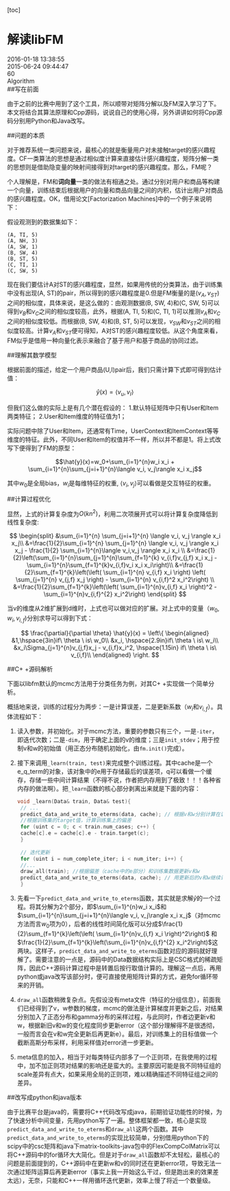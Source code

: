 [toc]
# 解读libFM
<div id="update-time">2016-01-18 13:38:55</div>
<div id="create-time">2015-06-24 09:44:47</div>
<div id="blog-id">60</div>
<div id="tags">Algorithm</div>
##写在前面

由于之前的比赛中用到了这个工具，所以顺带对矩阵分解以及FM深入学习了下。本文将结合其算法原理和Cpp源码，说说自己的使用心得，另外讲讲如何将Cpp源码分别用Python和Java改写。

##问题的本质

对于推荐系统一类问题来说，最核心的就是衡量用户对未接触target的感兴趣程度。CF一类算法的思想是通过相似度计算来直接估计感兴趣程度，矩阵分解一类的思想则是借助隐变量的映射间接得到对target的感兴趣程度。那么，FM呢？

个人理解是，FM和**词向量**一类的做法有相通之处。通过分别对用户和商品等构建一个向量，训练结束后根据用户的向量和商品向量之间的内积，估计出用户对商品的感兴趣程度。OK，借用论文[Factorization Machines]中的一个例子来说明下：

假设观测到的数据集如下：


    (A, TI, 5)
    (A, NH, 3)
    (A, SW, 1)
    (B, SW, 4)
    (B, ST, 5)
    (C, TI, 1)
    (C, SW, 5)

现在我们要估计A对ST的感兴趣程度，显然，如果用传统的分类算法，由于训练集中没有出现(A, ST)的pair，所以得到的感兴趣程度是0.但是FM衡量的是$(v_A, v_{ST})$之间的相似度，具体来说，是这么做的：由观测数据(B, SW, 4)和(C, SW, 5)可以得到$v_B$和$v_C$之间的相似度较高，此外，根据(A, TI, 5)和(C, TI, 1)可以推测$v_A$和$v_C$之间的相似度较低。而根据(B, SW, 4)和(B, ST, 5)可以发现，$v_{SW}$和$v_{ST}$之间的相似度较高。计算$v_A$和$v_{ST}$便可得知，A对ST的感兴趣程度较低。从这个角度来看，FM似乎是借用一种向量化表示来融合了基于用户和基于商品的协同过滤。

##理解其数学模型

根据前面的描述，给定一个用户商品(U,I)pair后，我们只需计算下式即可得到估计值：

$$\hat{y}(x)=\langle v_u, v_I\rangle$$

但我们这么做的实际上是有几个潜在假设的：
1.默认特征矩阵中只有User和Item两类特征；
2.User和Item维度的特征值为1；

实际问题中除了User和Item，还通常有Time，UserContext和ItemContext等等维度的特征。此外，不同User和Item的权值并不一样，所以并不都是1。将上式改写下便得到了FM的原型：

$$\hat{y}(x)=w_0+\sum_{i=1}^{n}w_i x_i + \sum_{i=1}^{n}\sum_{j=i+1}^{n}\langle v_i, v_j\rangle x_i x_j$$

其中$w_0$是全局bias，$w_i$是每维特征的权重, $\langle v_i, v_j \rangle$可以看做是交互特征的权重。

##计算过程优化

显然，上式的计算复杂度为$O(kn^2)$，利用二次项展开式可以将计算复杂度降低到线性复杂度:

$$
\begin{split}
&\sum_{i=1}^{n} \sum_{j=i+1}^{n} \langle v_i, v_j \rangle x_i x_j\\
&=\frac{1}{2}\sum_{i=1}^{n} \sum_{j=1}^{n} \langle v_i, v_j \rangle x_i x_j - \frac{1}{2} \sum_{i=1}^{n}\langle v_i,v_j \rangle x_i x_i \\
&=\frac{1}{2}\left(\sum_{i=1}^{n}\sum_{j=1}^{n}\sum_{f=1}^{k} v_{i,f}v_{j,f} x_i x_j - \sum_{i=1}^{n}\sum_{f=1}^{k}v_{i,f}v_i x_i x_i\right)\\
&=\frac{1}{2}\sum_{f=1}^{k}\left(\left( \sum_{i=1}^{n} v_{i,f} x_i \right) \left( \sum_{j=1}^{n} v_{j,f} x_j \right) - \sum_{i=1}^{n} v_{i,f}^2 x_i^2\right) \\
&=\frac{1}{2}\sum_{f=1}^{k}\left(\left( \sum_{i=1}^{n}v_{i,f} x_i \right)^2 - \sum_{i=1}^{n}v_{i,f}^{2} x_i^2\right)
\end{split}
$$

当v的维度从2维扩展到d维时，上式也可以做对应的扩展。对上式中的变量（$w_0, w_i, v_{i,f}$)分别求导可以得到下式：

$$
\frac{\partial}{\partial \theta} \hat{y}(x) = \left\{
 \begin{aligned}
 &1,\hspace{3in}if\ \theta \ is\ w_0\\
 &x_i, \hspace{2.9in}if\ \theta \ is\ w_i\\
 &x_i\Sigma_{j=1}^{n}v_{j,f}x_j - v_{i,f}x_i^2, \hspace{1.15in} if\ \theta \ is\ v_{i,f}\\
 \end{aligned}
 \right.
$$

##C+ +源码解析

下面以libfm默认的mcmc方法用于分类任务为例，对其C+ +实现做一个简单分析。

概括地来说，训练的过程分为两步：一是计算误差，二是更新系数（$w_i$和$v_{i,f}$）。具体流程如下：

1. 读入参数，并初始化。对于mcmc方法，重要的参数只有三个，一是`-iter`，即迭代次数；二是`-dim`，用于确定上面的v的维度；三是`init_stdev`；用于控制v和w的初始值（用正态分布随机初始化，由`fm.init()`完成）。

2. 接下来调用`_learn(train, test)`来完成整个训练过程。其中cache是一个e_q_term的对象，该对象中的e用于存储最后的误差项，q可以看做一个缓存，存储一些中间计算结果（不得不说，作者把内存用到了极致！！！各种省内存的做法啊）。把`_learn`函数的核心部分剥离出来就是下面的内容：
	
	```C
	void _learn(Data& train, Data& test){
	 // ...
	 predict_data_and_write_to_eterms(data, cache); // 根据v和w分别计算在训练集和测试集上的估计值，并保存到cache中
	 //根据训练集的target值，计算训练集上的偏差
	 for (uint c = 0; c < train.num_cases; c++) {
	 cache[c].e = cache[c].e - train.target(c);
	 }
	 
	 // 迭代更新
	 for (uint i = num_complete_iter; i < num_iter; i++) {
	 //...
	 draw_all(train); //根据偏差（cache中的e部分）和训练集数据更新v和w
	 predict_data_and_write_to_eterms(data, cache); // 用更新后的v和w继续计算训练集和测试集上的估计值
	 }
	```

3. 先看一下`predict_data_and_write_to_eterms`函数，其实就是求解$\hat{y}$的一个过程。将其分解为2个部分，即$\sum_{i=1}^{n}w_i x_i$和$\sum_{i=1}^{n}\sum_{j=i+1}^{n}\langle v_i, v_j\rangle x_i x_j$（对mcmc方法而言$w_0$项为0），后者的线性时间简化版可以分成$\frac{1}{2}\sum_{f=1}^{k}\left(\left( \sum_{i=1}^{n}v_{i,f} x_i \right)^2\right)$ 和$\frac{1}{2}\sum_{f=1}^{k}\left(\sum_{i=1}^{n}v_{i,f}^{2} x_i^2\right)$这两块。这样子，`predict_data_and_write_to_eterms`函数对应的源码就好理解了。需要注意的一点是，源码中的Data数据结构实际上是CSC格式的稀疏矩阵，因此C++源码计算过程中是转置后按行取值计算的。理解这一点后，再用python或java改写该部分时，便可直接使用矩阵计算的方式，避免for循环带来的开销。

4. ``draw_all``函数稍微复杂点。先假设没有meta文件（特征的分组信息），前面我们已经得到了v，w参数的梯度，mcmc的做法是计算梯度并更新之后，对结果分别加入了正态分布和gamma分布的采样过程，与此同时，作者边更新v和w，根据新旧v和w的变化程度同步更新error（这个部分理解得不是很透彻，一般而言会在v和w完全更新后再更新e）。最后，对训练集上的目标值做一个截断高斯分布采样，利用采样值对error进一步更新。

5. meta信息的加入，相当于对每类特征内部多了一个正则项，在我使用的过程中，加不加正则项对结果的影响还是蛮大的。主要原因可能是我不同特征组的scale差异有点大，如果采用全局的正则项，难以精确描述不同特征组之间的差异。

##改写成python和java版本

由于比赛平台是java的，需要将C++代码改写成java，前期验证功能性的时候，为了快速分析中间变量，先用python写了一遍。整体框架都一致，核心是实现`predict_data_and_write_to_eterms`和`draw_all`这两个函数。其中`predict_data_and_write_to_eterms`的实现比较简单，分别借用python下的scipy中的csc矩阵和java下matrix-toolkits-java包中的FlexCompColMatrix可以将C++源码中的for循环大大简化。但是对于`draw_all`函数却不太轻松，最核心的问题是前面提到的，C++源码中在更新w和v的同时还在更新error项，导致无法一次通过矩阵运算后再更新error（事实上我一开始这么干过，但是跑出来的效果差太远），无奈，只能和C++一样用循环迭代更新，效率上慢了将近一个数量级。